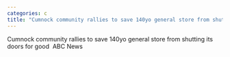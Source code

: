 ```yaml
---
categories: c
title: "Cumnock community rallies to save 140yo general store from shutting its doors for good  ABC News"
---
```

Cumnock community rallies to save 140yo general store from shutting its doors for good&nbsp;&nbsp;ABC News